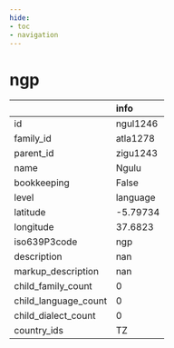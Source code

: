 ```yaml
---
hide:
- toc
- navigation
---
```

# ngp
|                      | info     |
|:---------------------|:---------|
| id                   | ngul1246 |
| family_id            | atla1278 |
| parent_id            | zigu1243 |
| name                 | Ngulu    |
| bookkeeping          | False    |
| level                | language |
| latitude             | -5.79734 |
| longitude            | 37.6823  |
| iso639P3code         | ngp      |
| description          | nan      |
| markup_description   | nan      |
| child_family_count   | 0        |
| child_language_count | 0        |
| child_dialect_count  | 0        |
| country_ids          | TZ       |
